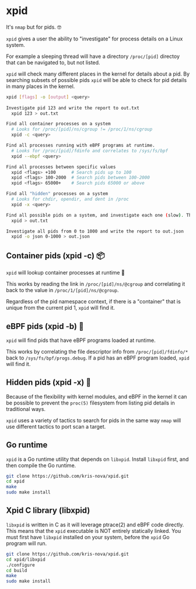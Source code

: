 # xpid 

It's `nmap` but for pids. 🤓

`xpid` gives a user the ability to "investigate" for process details on a Linux system.

For example a sleeping thread will have a directory `/proc/[pid]` directoy that can be navigated to, but not listed.

`xpid` will check many different places in the kernel for details about a pid. 
By searching subsets of possible pids `xpid` will be able to check for pid details in many places in the kernel.

```bash
xpid [flags] -o [output] <query>
   
Investigate pid 123 and write the report to out.txt
  xpid 123 > out.txt

Find all container processes on a system 
  # Looks for /proc/[pid]/ns/cgroup != /proc/1/ns/cgroup 
  xpid -c <query>

Find all processes running with eBPF programs at runtime.
  # Looks for /proc/[pid]/fdinfo and correlates to /sys/fs/bpf
  xpid --ebpf <query>

Find all processes between specific values
  xpid <flags> +100      # Search pids up to 100
  xpid <flags> 100-2000  # Search pids between 100-2000 
  xpid <flags> 65000+    # Search pids 65000 or above

Find all "hidden" processes on a system
  # Looks for chdir, opendir, and dent in /proc
  xpid -x <query>

Find all possible pids on a system, and investigate each one (slow). The --all flag is default.
  xpid > out.txt 

Investigate all pids from 0 to 1000 and write the report to out.json
  xpid -o json 0-1000 > out.json
```

## Container pids (xpid -c) 📦

`xpid` will lookup container processes at runtime 🎉

This works by reading the link in `/proc/[pid]/ns/@cgroup` and correlating it back to the value in `/proc/1/[pid]/ns/@cgroup`.

Regardless of the pid namespace context, if there is a "container" that is unique from the current pid 1, `xpid` will find it.

## eBPF pids (xpid -b) 🐝

`xpid` will find pids that have eBPF programs loaded at runtime.

This works by correlating the file descriptor info from `/proc/[pid]/fdinfo/*` back to `/sys/fs/bpf/progs.debug`. 
If a pid has an eBPF program loaded, `xpid` will find it.

## Hidden pids (xpid -x) 🙈

Because of the flexibility with kernel modules, and eBPF in the kernel it can be possible to prevent the `proc(5)` filesystem from listing pid details in traditional ways.

`xpid` uses a variety of tactics to search for pids in the same way `nmap` will use different tactics to port scan a target.

## Go runtime

`xpid` is a Go runtime utility that depends on `libxpid`.
Install `libxpid` first, and then compile the Go runtime.

```bash
git clone https://github.com/kris-nova/xpid.git
cd xpid
make
sudo make install
```

## Xpid C library (libxpid)

`libxpid` is written in C as it will leverage ptrace(2) and eBPF code directly. 
This means that the `xpid` executable is NOT entirely statically linked. 
You must first have `libxpid` installed on your system, before the `xpid` Go program will run.

```bash 
git clone https://github.com/kris-nova/xpid.git
cd xpid/libxpid
./configure
cd build
make
sudo make install
```

